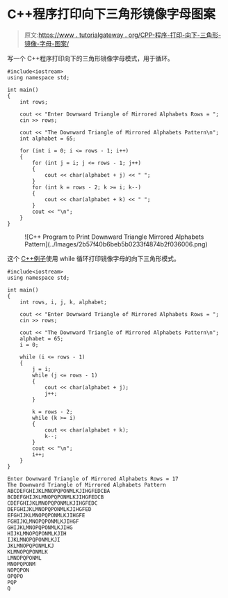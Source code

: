 # C++程序打印向下三角形镜像字母图案

> 原文:[https://www . tutorialgateway . org/CPP-程序-打印-向下-三角形-镜像-字母-图案/](https://www.tutorialgateway.org/cpp-program-to-print-downward-triangle-mirrored-alphabets-pattern/)

写一个 C++程序打印向下的三角形镜像字母模式，用于循环。

```
#include<iostream>
using namespace std;

int main()
{
	int rows;

	cout << "Enter Downward Triangle of Mirrored Alphabets Rows = ";
	cin >> rows;

	cout << "The Downward Triangle of Mirrored Alphabets Pattern\n";
	int alphabet = 65;

	for (int i = 0; i <= rows - 1; i++)
	{
		for (int j = i; j <= rows - 1; j++)
		{
			cout << char(alphabet + j) << " ";
		}
		for (int k = rows - 2; k >= i; k--)
		{
			cout << char(alphabet + k) << " ";
		}
		cout << "\n";
	}
}
```

<figure class="wp-block-image size-large">![C++ Program to Print Downward Triangle Mirrored Alphabets Pattern](../Images/2b57f40b6beb5b0233f4874b2f036006.png)</figure>

这个 [C++例子](https://www.tutorialgateway.org/cpp-programs/)使用 while 循环打印镜像字母的向下三角形模式。

```
#include<iostream>
using namespace std;

int main()
{
	int rows, i, j, k, alphabet;

	cout << "Enter Downward Triangle of Mirrored Alphabets Rows = ";
	cin >> rows;

	cout << "The Downward Triangle of Mirrored Alphabets Pattern\n";
	alphabet = 65;
	i = 0;

	while (i <= rows - 1)
	{
		j = i;
		while (j <= rows - 1)
		{
			cout << char(alphabet + j);
			j++;
		}

		k = rows - 2;
		while (k >= i)
		{
			cout << char(alphabet + k);
			k--;
		}
		cout << "\n";
		i++;
	}
}
```

```
Enter Downward Triangle of Mirrored Alphabets Rows = 17
The Downward Triangle of Mirrored Alphabets Pattern
ABCDEFGHIJKLMNOPQPONMLKJIHGFEDCBA
BCDEFGHIJKLMNOPQPONMLKJIHGFEDCB
CDEFGHIJKLMNOPQPONMLKJIHGFEDC
DEFGHIJKLMNOPQPONMLKJIHGFED
EFGHIJKLMNOPQPONMLKJIHGFE
FGHIJKLMNOPQPONMLKJIHGF
GHIJKLMNOPQPONMLKJIHG
HIJKLMNOPQPONMLKJIH
IJKLMNOPQPONMLKJI
JKLMNOPQPONMLKJ
KLMNOPQPONMLK
LMNOPQPONML
MNOPQPONM
NOPQPON
OPQPO
PQP
Q
```